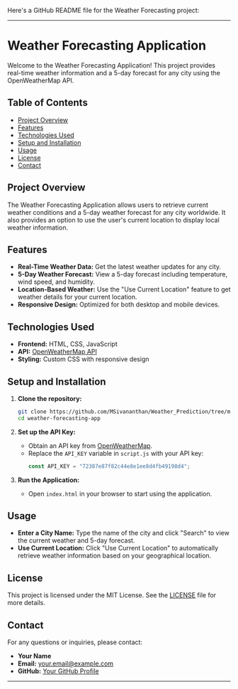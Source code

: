 Here's a GitHub README file for the Weather Forecasting project:

---

# Weather Forecasting Application

Welcome to the Weather Forecasting Application! This project provides real-time weather information and a 5-day forecast for any city using the OpenWeatherMap API.

## Table of Contents

- [Project Overview](#project-overview)
- [Features](#features)
- [Technologies Used](#technologies-used)
- [Setup and Installation](#setup-and-installation)
- [Usage](#usage)
- [License](#license)
- [Contact](#contact)

## Project Overview

The Weather Forecasting Application allows users to retrieve current weather conditions and a 5-day weather forecast for any city worldwide. It also provides an option to use the user's current location to display local weather information.

## Features

- **Real-Time Weather Data:** Get the latest weather updates for any city.
- **5-Day Weather Forecast:** View a 5-day forecast including temperature, wind speed, and humidity.
- **Location-Based Weather:** Use the "Use Current Location" feature to get weather details for your current location.
- **Responsive Design:** Optimized for both desktop and mobile devices.

## Technologies Used

- **Frontend:** HTML, CSS, JavaScript
- **API:** [OpenWeatherMap API](https://openweathermap.org/api)
- **Styling:** Custom CSS with responsive design

## Setup and Installation

1. **Clone the repository:**
   ```bash
   git clone https://github.com/MSivananthan/Weather_Prediction/tree/main.git
   cd weather-forecasting-app
   ```

2. **Set up the API Key:**
   - Obtain an API key from [OpenWeatherMap](https://openweathermap.org/api).
   - Replace the `API_KEY` variable in `script.js` with your API key:
     ```javascript
     const API_KEY = "72387e87f82c44e8e1ee8d4fb49198d4";
     ```

3. **Run the Application:**
   - Open `index.html` in your browser to start using the application.

## Usage

- **Enter a City Name:** Type the name of the city and click "Search" to view the current weather and 5-day forecast.
- **Use Current Location:** Click "Use Current Location" to automatically retrieve weather information based on your geographical location.

## License

This project is licensed under the MIT License. See the [LICENSE](LICENSE) file for more details.

## Contact

For any questions or inquiries, please contact:

- **Your Name**
- **Email:** your.email@example.com
- **GitHub:** [Your GitHub Profile](https://github.com/MSivananthan)

---


